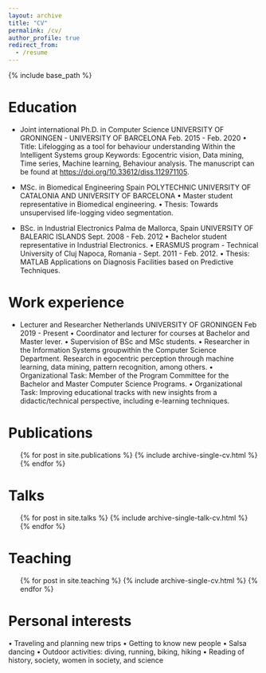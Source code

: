 ```yaml
---
layout: archive
title: "CV"
permalink: /cv/
author_profile: true
redirect_from:
  - /resume
---
```


{% include base_path %}

Education
======

* Joint international Ph.D. in Computer Science
UNIVERSITY OF GRONINGEN - UNIVERSITY OF BARCELONA Feb. 2015 - Feb. 2020
• Title: Lifelogging as a tool for behaviour understanding
Within the Intelligent Systems group
Keywords: Egocentric vision, Data mining, Time series, Machine learning, Behaviour analysis.
The manuscript can be found at https://doi.org/10.33612/diss.112971105.

* MSc. in Biomedical Engineering Spain
POLYTECHNIC UNIVERSITY OF CATALONIA AND UNIVERSITY OF BARCELONA
• Master student representative in Biomedical engineering.
• Thesis: Towards unsupervised life-logging video segmentation.

* BSc. in Industrial Electronics Palma de Mallorca, Spain
UNIVERSITY OF BALEARIC ISLANDS Sept. 2008 - Feb. 2012
• Bachelor student representative in Industrial Electronics. 
• ERASMUS program - Technical University of Cluj Napoca, Romania - Sept. 2011 - Feb. 2012.
• Thesis: MATLAB Applications on Diagnosis Facilities based on Predictive Techniques.


Work experience
======

* Lecturer and Researcher Netherlands
UNIVERSITY OF GRONINGEN Feb 2019 - Present
• Coordinator and lecturer for courses at Bachelor and Master lever.
• Supervision of BSc and MSc students.
• Researcher in the Information Systems groupwithin the Computer Science Department. Research in egocentric perception through machine
learning, data mining, pattern recognition, among others.
• Organizational Task: Member of the Program Committee for the Bachelor and Master Computer Science Programs.
• Organizational Task: Improving educational tracks with new insights from a didactic/technical perspective, including e-learning techniques.


Publications
======
  <ul>{% for post in site.publications %}
    {% include archive-single-cv.html %}
  {% endfor %}</ul>
  
Talks
======
  <ul>{% for post in site.talks %}
    {% include archive-single-talk-cv.html %}
  {% endfor %}</ul>
  
Teaching
======
  <ul>{% for post in site.teaching %}
    {% include archive-single-cv.html %}
  {% endfor %}</ul>
  
  
Personal interests
======

• Traveling and planning new trips
• Getting to know new people
• Salsa dancing
• Outdoor activities: diving, running, biking, hiking
• Reading of history, society, women in society, and science
